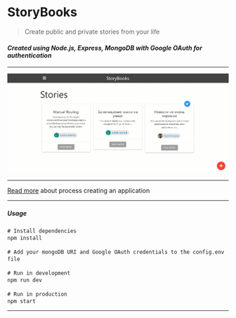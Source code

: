 # StoryBooks

> Create public and private stories from your life

#### _Created using Node.js, Express, MongoDB with Google OAuth for authentication_

---

![Видео](./public/video/storybooks.gif)

---

[Read more](./roadmap.md) about process creating an application

---

##### Usage

```
# Install dependencies
npm install

# Add your mongoDB URI and Google OAuth credentials to the config.env file

# Run in development
npm run dev

# Run in production
npm start
```

---

